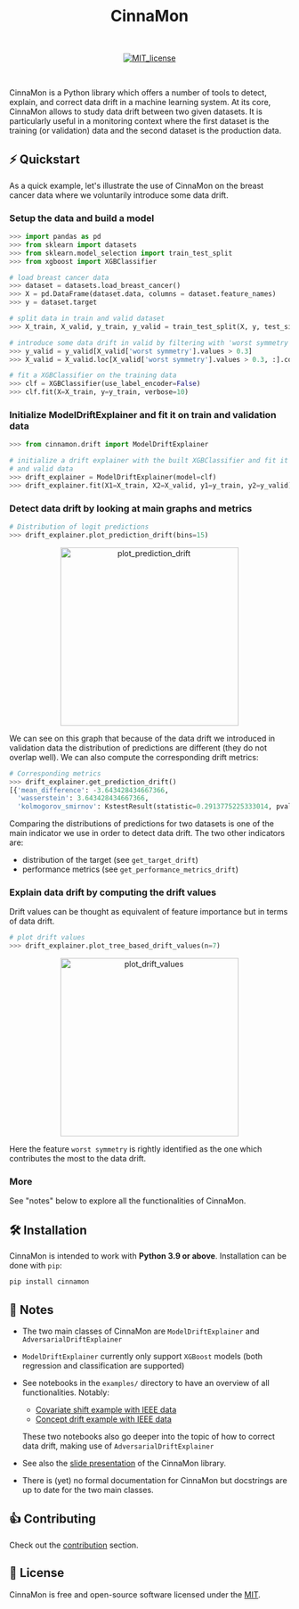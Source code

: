 </br>

<h1 align="center">CinnaMon</h1>

</br>

<p align="center">
  <!-- License -->
  <a href="https://opensource.org/licenses/MIT">
    <img src="https://img.shields.io/badge/License-MIT-yellow.svg" alt="MIT_license">
  </a>
</p>

</br>

<p>
CinnaMon is a Python library which offers a number of tools to detect, explain,
and correct data drift in a machine learning system. At its core, CinnaMon allows to 
study data drift between two given datasets. It is particularly useful in a monitoring 
context where the first dataset is the training (or validation) data and 
the second dataset is the production data.
</p>


## ⚡️ Quickstart

As a quick example, let's illustrate the use of CinnaMon on the breast cancer data 
where we voluntarily introduce some data drift.

### Setup the data and build a model

```python
>>> import pandas as pd
>>> from sklearn import datasets
>>> from sklearn.model_selection import train_test_split
>>> from xgboost import XGBClassifier

# load breast cancer data
>>> dataset = datasets.load_breast_cancer()
>>> X = pd.DataFrame(dataset.data, columns = dataset.feature_names)
>>> y = dataset.target

# split data in train and valid dataset
>>> X_train, X_valid, y_train, y_valid = train_test_split(X, y, test_size=0.3, random_state=2021)

# introduce some data drift in valid by filtering with 'worst symmetry' feature
>>> y_valid = y_valid[X_valid['worst symmetry'].values > 0.3]
>>> X_valid = X_valid.loc[X_valid['worst symmetry'].values > 0.3, :].copy()

# fit a XGBClassifier on the training data
>>> clf = XGBClassifier(use_label_encoder=False)
>>> clf.fit(X=X_train, y=y_train, verbose=10)
```

### Initialize ModelDriftExplainer and fit it on train and validation data

```python
>>> from cinnamon.drift import ModelDriftExplainer

# initialize a drift explainer with the built XGBClassifier and fit it on train
# and valid data
>>> drift_explainer = ModelDriftExplainer(model=clf)
>>> drift_explainer.fit(X1=X_train, X2=X_valid, y1=y_train, y2=y_valid)
```

### Detect data drift by looking at main graphs and metrics

```python
# Distribution of logit predictions
>>> drift_explainer.plot_prediction_drift(bins=15)
```

<p align="center">
  <img height="320px" src="doc/img/plot_prediction_drift.png" alt="plot_prediction_drift">
</p>

We can see on this graph that because of the data drift we introduced in validation 
data the distribution of predictions are different (they do not overlap well). We 
can also compute the corresponding drift metrics:

```python
# Corresponding metrics
>>> drift_explainer.get_prediction_drift()
[{'mean_difference': -3.643428434667366,
  'wasserstein': 3.643428434667366,
  'kolmogorov_smirnov': KstestResult(statistic=0.2913775225333014, pvalue=0.00013914094110123454)}]
```

Comparing the distributions of predictions for two datasets is one of the main 
indicator we use in order to detect data drift. The two other indicators are:
- distribution of the target (see `get_target_drift`)
- performance metrics (see `get_performance_metrics_drift`)

### Explain data drift by computing the drift values
Drift values can be thought as equivalent of feature importance but in terms of data drift.

```python
# plot drift values
>>> drift_explainer.plot_tree_based_drift_values(n=7)
```

<p align="center">
  <img height="320px" src="doc/img/plot_drift_values.png" alt="plot_drift_values">
</p>

Here the feature `worst symmetry` is rightly identified as the one which contributes the most to 
the data drift.

### More

See "notes" below to explore all the functionalities of CinnaMon.


## 🛠 Installation

CinnaMon is intended to work with **Python 3.9 or above**. Installation can be done with `pip`:

```sh
pip install cinnamon
```

## 🔗 Notes
- The two main classes of CinnaMon are `ModelDriftExplainer` and `AdversarialDriftExplainer`
- `ModelDriftExplainer` currently only support `XGBoost` models (both regression and classification
  are supported)
- See notebooks in the `examples/` directory to have an overview of all functionalities. 
  Notably:
  - [Covariate shift example with IEEE data](https://github.com/zelros/cinnamon/blob/master/examples/ieee_fraud_simulated_covariate_shift_card6.ipynb)
  - [Concept drift example with IEEE data](https://github.com/zelros/cinnamon/blob/master/examples/ieee_fraud_simulated_concept_drift_card6.ipynb)
    
  These two notebooks also go deeper into the topic of how to correct data drift, making use of `AdversarialDriftExplainer`
- See also the [slide presentation](https://https://yohannlefaou.github.io/publications/2021-cinnamon/Detect_explain_and_correct_data_drift_in_a_machine_learning_system.pdf) of the CinnaMon library.
- There is (yet) no formal documentation for CinnaMon but docstrings are up to date for the two main classes.

## 👍 Contributing

Check out the [contribution](https://github.com/zelros/cinnamon/blob/master/CONTRIBUTING.md) section.

## 📝 License

CinnaMon is free and open-source software licensed under the [MIT](https://github.com/zelros/cinnamon/blob/master/LICENSE.txt).
